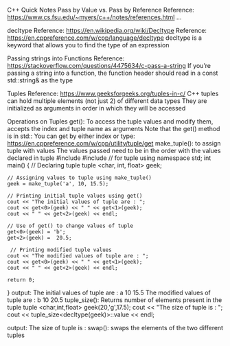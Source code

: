 C++ Quick Notes
Pass by Value vs. Pass by Reference
Reference: https://www.cs.fsu.edu/~myers/c++/notes/references.html
...

decltype
Reference: https://en.wikipedia.org/wiki/Decltype
Reference: https://en.cppreference.com/w/cpp/language/decltype
decltype is a keyword that allows you to find the type of an expression

Passing strings into Functions
Reference: https://stackoverflow.com/questions/4475634/c-pass-a-string
If you’re passing a string into a function, the function header should read in a const std::string& as the type

Tuples
Reference: https://www.geeksforgeeks.org/tuples-in-c/
C++ tuples can hold multiple elements (not just 2) of different data types
They are initialized as arguments in order in which they will be accessed

Operations on Tuples
get(): To access the tuple values and modify them, accepts the index and tuple name as arguments
Note that the get() method is in std::
You can get by either index or type: https://en.cppreference.com/w/cpp/utility/tuple/get
make_tuple(): to assign tuple with values
The values passed need to be in the order with the values declared in tuple
#include<iostream>
#include<tuple> // for tuple
using namespace std;
int main()
{
    // Declaring tuple
    tuple <char, int, float> geek;
  
    // Assigning values to tuple using make_tuple()
    geek = make_tuple('a', 10, 15.5);
  
    // Printing initial tuple values using get()
    cout << "The initial values of tuple are : ";
    cout << get<0>(geek) << " " << get<1>(geek);
    cout << " " << get<2>(geek) << endl;
  
    // Use of get() to change values of tuple
    get<0>(geek) = 'b';
    get<2>(geek) =  20.5;
  
     // Printing modified tuple values
    cout << "The modified values of tuple are : ";
    cout << get<0>(geek) << " " << get<1>(geek);
    cout << " " << get<2>(geek) << endl;
  
    return 0;
}
output:
The initial values of tuple are : a 10 15.5
The modified values of tuple are : b 10 20.5
tuple_size(): Returns number of elements present in the tuple
tuple <char,int,float> geek(20,'g',17.5);
cout << "The size of tuple is : ";
cout << tuple_size<decltype(geek)>::value << endl;

output:
The size of tuple is :
swap(): swaps the elements of the two different tuples
